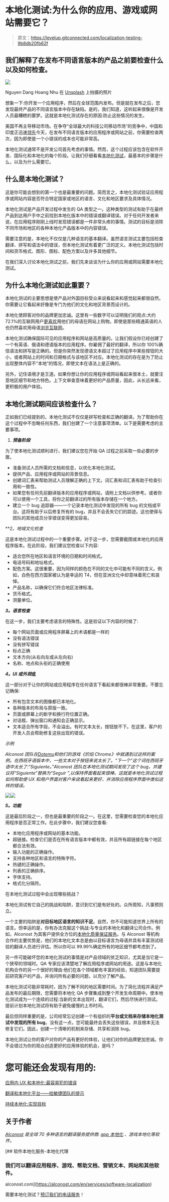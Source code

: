 # 本地化测试:为什么你的应用、游戏或网站需要它？

> 原文：<https://levelup.gitconnected.com/localization-testing-9b8db20fb62f>

## 我们解释了在发布不同语言版本的产品之前要检查什么以及如何检查。

![](img/a73e70126e3f68f96835dd50f10e6ee0.png)

Nguyen Dang Hoang Nhu 在 [Unsplash](https://unsplash.com?utm_source=medium&utm_medium=referral) 上拍摄的照片

想象一下:你开发一个应用程序，然后在全球范围内发布。但是就在发布之后，您发现最终产品的不同语言版本中存在缺陷。是的，我们知道，这听起来很像是开发人员最糟糕的噩梦。这就是本地化测试存在的原因:防止这些情况的发生。

美国不再主导移动市场。在争夺“全球最大的科技公司移动市场”的竞争中，中国和印度正迅速[领先](https://newzoo.com/insights/rankings/top-countries-by-smartphone-penetration-and-users/)今天，在发布不同语言版本的应用程序或网站之前，你需要检查两次，因为即使是一个小错误的成本也可能非常高。

本地化测试通常不是开发公司首先考虑的事情。然而，这个过程应该包含在软件开发、国际化和本地化的每个阶段。让我们仔细看看[本地化测试](https://alconost.com/en/localization/testing)，最基本的步骤是什么，以及为什么需要它。

## **什么是本地化测试？**

这是你可能会想到的第一个也是最重要的问题。简而言之，本地化测试验证应用程序或网站内容是否符合特定国家或地区的语言、文化和地区要求及具体情况。

本地化测试是产品开发过程中发生的 QA 类型之一。这种类型的测试有助于在最终产品到达用户手中之前找到本地化版本中的错误或翻译错误。对于任何开发者来说，在应用程序刚刚上线时发现错误都是一件非常头疼的事情。测试的目标是消除不同市场和地区的各种本地化产品版本中的内容错误。

需要注意的是，本地化不仅仅是几种语言的基本翻译。虽然语言测试主要包括检查翻译、拼写和语法中的错误，但本地化测试有着更广泛的定义。本地化测试包括时间和货币格式、图形、图标、配色方案以及许多其他细节。

在我们深入讨论本地化测试之前，我们先来谈谈为什么你的应用或网站需要本地化测试。

## 为什么本地化测试如此重要？

本地化测试的主要思想是使产品对外国目标受众来说看起来和感觉起来都很自然。你需要让它看起来好像是专门为他们的文化和地区背景而设计的。

本地化使顾客对你的品牌更加忠诚。这里有一些数字可以证明我们的观点:大约 72.1%的互联网用户[更喜欢](https://insights.csa-research.com/reportaction/8057/Marketing)用他们的母语在网站上购物。即使是那些精通英语的人也仍然喜欢用母语[浏览互联网](https://insights.csa-research.com/reportaction/8057/Marketing)。

本地化测试确保国际可见的应用程序和网站是高质量的。让我们假设你已经创建了一个有英语、俄语和德语版本的应用程序。你雇佣了最好的翻译，所以你 100%确信语法和拼写是正确的。但是你突然发现德语文本超过了应用程序中某些按钮的大小，或者网站上的时间和日期格式与该地区不对应。本地化测试的存在是为了防止出现整体内容不“本地”的情况，即使文本在语法上是正确的。

另外，记住语境才是王道。如果你想让你的应用程序或网站看起来很本土，就要注意地区细节和地方特色。上下文审查意味着更好的产品质量，因此，从长远来看，更积极的用户体验。

## **本地化测试期间应该检查什么？**

正如我们已经提到的，本地化测试不仅仅是拼写检查和正确的翻译。为了帮助你在这个过程中不忽略任何东西，我们创建了一个注意事项清单。以下是需要考虑的主要事项。

1.  ***预备阶段***

为了使本地化测试顺利进行，我们建议您在开始 QA 过程之前采取一些必要的步骤。

*   准备测试人员所需的文档和信息，以优化本地化测试。
*   提供产品、应用程序或网站的背景信息。
*   创建词汇表来帮助测试人员理解正确的上下文。词汇表和词汇表有助于检查引用和一致性。
*   如果您有任何先前翻译版本的应用程序或网站，请附上文档以供参考。或者你可以使用一个工具，将你之前翻译过的所有版本存储在一个地方。
*   建立一个 bug 追踪器——一个记录本地化测试中发现的所有 bug 的文档或平台。这将有助于以后修复所有的 bug，并且不会丢失它们的踪迹。这也使得与团队的其他成员分享错误变得更加容易。

***2。*地域文化检查**

这是本地化测试过程中的一个重要步骤。对于这一步，您需要截图或本地化的应用程序版本。在此阶段，我们建议您检查以下内容:

*   适合您所在地区和语言环境的日期和时间格式。
*   电话号码和地址格式。
*   配色方案。这很重要，因为同样的颜色在不同的文化中可能有不同的含义。例如，白色在西方国家被认为是幸运的 T4，但在亚洲文化中却意味着死亡和哀悼。
*   产品名称，以确保它们符合地区法律标准。
*   货币格式。
*   测量单位。

***3。语言检查***

在这一步，我们主要考虑语言的特殊性。这是验证以下内容的时候了:

*   每个网站页面或应用程序屏幕上的术语都是一样的
*   没有语法错误
*   没有拼写错误
*   标点正确
*   文本方向(从右向左或从左向右)
*   名称、地点和头衔的正确使用

***4。UI 或外观*或**

这一部分对于让你的网站或应用程序在任何语言下看起来都很棒非常重要。不要忘记确保:

*   所有包含文本的图像都已本地化。
*   各种版本的布局与原版一致。
*   页面或屏幕上的断字和换行符位置正确。
*   对话框、弹出窗口和通知会正确显示。
*   文本适合所有字段，不会溢出。有时文本太长，按钮放不下。在这里，客户的开发人员会帮助修复这些出现的错误。

*示例*

*Alconost 团队在*[*Dotemu*](https://www.dotemu.com/)*和他们的游戏《炽焰 Chrome》中就遇到过这样的案例。在西班牙语版本中，一些文本对于按钮来说太长了。“下一个”这个词在西班牙语中太长了:“Siguiente。”Alconost 团队在本地化测试期间发现了这个 bug，并建议将“Siguiente”替换为“Seguir ”,以保持界面看起来很棒。这就是本地化测试过程如何帮助使 UX 和用户界面对客户来说看起来更好，并消除应用程序界面中类似这样的错误。*

![](img/975dfb849cd2d6c39726b9c030e8692f.png)![](img/2eb71829eaaddf4338606458d46697ef.png)

***5。功能***

这是最后阶段之一，但也是最重要的阶段之一。在这里，您需要检查您的本地化应用程序是否正常工作。在此步骤中，我们建议您查看:

*   本地化应用程序或网站的基本功能。
*   超链接。检查它们是否在所有语言版本中都有效，并且所有超链接在每个地区都合法有效。
*   输入功能的正确操作。
*   支持各种地区和语言的特殊字符。
*   热键的正确操作。
*   列表的正确排序。
*   字体支持。
*   格式化分隔符。

在本地化测试过程中会出现哪些挑战？

本地化测试有它自己的挑战和陷阱，意识到它们是有好处的。众所周知，凡事预则立。

一个主要的陷阱是**对目标地区语言的知识不足**。自然，你不可能知道世界上所有的语言。但幸运的是，你有办法克服这个挑战:与专业的本地化和翻译公司合作。例如，Alconost 为其客户提供全方位的[本地化质量保证服务](https://alconost.com/en/services/localization-testing?utm_source=medium&utm_medium=article&utm_campaign=localization_testing)。与 Alconost 等机构合作的主要优势是，他们的本地化文本总是由以目标语言为母语并具有丰富测试经验的翻译人员进行评估。所以你可以 99.99%确定所有的地区细节都考虑到了。

另一件可能破坏您的本地化测试的事情是对产品领域的贫乏知识，尤其是当它是一个狭窄的领域时。QA 专家应该清楚地了解应用程序或网站的用途。这是与本地化机构合作的另一个很好的理由:他们在各个领域都有丰富的经验，知道团队需要提前研究客户的产品，并询问所有必要的问题，以充分了解产品。

本地化测试可能非常耗时，因为了解不同的地区需要时间。为了简化流程并满足产品发布的最后期限，您需要将本地化 QA 步骤集成到整个开发生命周期中。使本地化测试成为一个连续的过程:当新的文本出现时，翻译它们，然后尽快进行测试。提前计划本地化测试将有助于避免缓慢的上市时间。

最后但同样重要的是，公司经常忘记创建一个有组织的**平台或文档来存储本地化测试中发现的所有 bug**。没有这一点，您可能最终会丢失这些错误，并且根本无法修复它们。因此，创建一个清晰的机制来存储、共享和消除 bug。

本地化测试让你的客户对你的产品有更好的体验，让他们对你的品牌更加忠诚。你不会错过为你的观众创造更好的应用体验的机会，是吗？

# 您可能还会发现有用的:

[应用内 UX 和本地化:最容易犯的错误](https://uxdesign.cc/ux-and-localization-d354358893b9)

[翻译和本地化平台——给敏捷团队的提示](https://productcoalition.com/translation-and-localization-platforms-4ecd333161dd)

[持续本地化:实现目标](https://productcoalition.com/continuous-localization-aba42eeeb50f)

## 关于作者

[*Alconost*](https://alconost.com/en/services/software-localization?utm_source=medium&utm_medium=article&utm_campaign=localization_testing) *是全球 70 多种语言的翻译服务提供商:* [*app 本地化*](https://alconost.com/en/services/app-localization?utm_source=medium&utm_medium=article&utm_campaign=localization_testing) *、游戏本地化等软件。*

[](https://alconost.com/en/services/software-localization) [## 软件本地化服务-本地化代理

### 我们可以翻译应用程序、游戏、帮助文档、营销文本、网站和其他软件。

alconost.com](https://alconost.com/en/services/software-localization) 

需要本地化测试？[预订我们的电话服务](https://calendly.com/d/dnn-zdx-9gg/alconost-inc-localization-video-production-services?utm_source=medium&utm_medium=article&utm_campaign=localization-testing)！